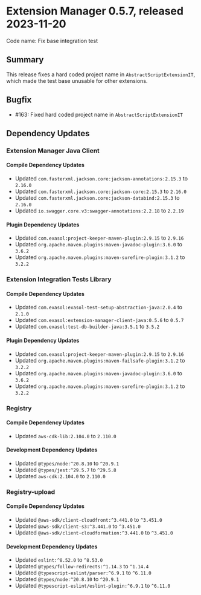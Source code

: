 # Extension Manager 0.5.7, released 2023-11-20

Code name: Fix base integration test

## Summary

This release fixes a hard coded project name in `AbstractScriptExtensionIT`, which made the test base unusable for other extensions.

## Bugfix

* #163: Fixed hard coded project name in `AbstractScriptExtensionIT`

## Dependency Updates

### Extension Manager Java Client

#### Compile Dependency Updates

* Updated `com.fasterxml.jackson.core:jackson-annotations:2.15.3` to `2.16.0`
* Updated `com.fasterxml.jackson.core:jackson-core:2.15.3` to `2.16.0`
* Updated `com.fasterxml.jackson.core:jackson-databind:2.15.3` to `2.16.0`
* Updated `io.swagger.core.v3:swagger-annotations:2.2.18` to `2.2.19`

#### Plugin Dependency Updates

* Updated `com.exasol:project-keeper-maven-plugin:2.9.15` to `2.9.16`
* Updated `org.apache.maven.plugins:maven-javadoc-plugin:3.6.0` to `3.6.2`
* Updated `org.apache.maven.plugins:maven-surefire-plugin:3.1.2` to `3.2.2`

### Extension Integration Tests Library

#### Compile Dependency Updates

* Updated `com.exasol:exasol-test-setup-abstraction-java:2.0.4` to `2.1.0`
* Updated `com.exasol:extension-manager-client-java:0.5.6` to `0.5.7`
* Updated `com.exasol:test-db-builder-java:3.5.1` to `3.5.2`

#### Plugin Dependency Updates

* Updated `com.exasol:project-keeper-maven-plugin:2.9.15` to `2.9.16`
* Updated `org.apache.maven.plugins:maven-failsafe-plugin:3.1.2` to `3.2.2`
* Updated `org.apache.maven.plugins:maven-javadoc-plugin:3.6.0` to `3.6.2`
* Updated `org.apache.maven.plugins:maven-surefire-plugin:3.1.2` to `3.2.2`

### Registry

#### Compile Dependency Updates

* Updated `aws-cdk-lib:2.104.0` to `2.110.0`

#### Development Dependency Updates

* Updated `@types/node:^20.8.10` to `^20.9.1`
* Updated `@types/jest:^29.5.7` to `^29.5.8`
* Updated `aws-cdk:2.104.0` to `2.110.0`

### Registry-upload

#### Compile Dependency Updates

* Updated `@aws-sdk/client-cloudfront:^3.441.0` to `^3.451.0`
* Updated `@aws-sdk/client-s3:^3.441.0` to `^3.451.0`
* Updated `@aws-sdk/client-cloudformation:^3.441.0` to `^3.451.0`

#### Development Dependency Updates

* Updated `eslint:^8.52.0` to `^8.53.0`
* Updated `@types/follow-redirects:^1.14.3` to `^1.14.4`
* Updated `@typescript-eslint/parser:^6.9.1` to `^6.11.0`
* Updated `@types/node:^20.8.10` to `^20.9.1`
* Updated `@typescript-eslint/eslint-plugin:^6.9.1` to `^6.11.0`
